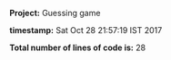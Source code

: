 **Project:** Guessing game    

**timestamp:** Sat Oct 28 21:57:19 IST 2017    

**Total number of lines of code is:**      28
